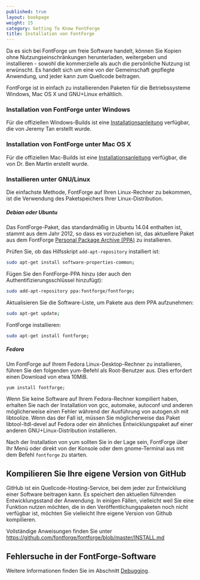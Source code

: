 ```yaml
---
published: true
layout: bookpage
weight: 15
category: Getting To Know FontForge
title: Installation von FontForge
---
```


Da es sich bei FontForge um freie Software handelt, können Sie Kopien ohne Nutzungseinschränkungen herunterladen, weitergeben und installieren - sowohl die kommerzielle als auch die persönliche Nutzung ist erwünscht.
Es handelt sich um eine von der Gemeinschaft gepflegte Anwendung, und jeder kann zum Quellcode beitragen.

FontForge ist in einfach zu installierenden Paketen für die Betriebssysteme Windows, Mac OS X und GNU+Linux erhältlich. 

### Installation von FontForge unter Windows

Für die offiziellen Windows-Builds ist eine [Installationsanleitung](http://fontforge.github.io/en-US/downloads/windows/) verfügbar, die von Jeremy Tan erstellt wurde.

### Installation von FontForge unter Mac OS X

Für die offiziellen Mac-Builds ist eine [Installationsanleitung](http://fontforge.github.io/en-US/downloads/mac/) verfügbar, die von Dr. Ben Martin erstellt wurde. 

### Installieren unter GNU/Linux

Die einfachste Methode, FontForge auf Ihren Linux-Rechner zu bekommen, ist die Verwendung des Paketspeichers Ihrer Linux-Distribution.

##### Debian oder Ubuntu

Das FontForge-Paket, das standardmäßig in Ubuntu 14.04 enthalten ist, stammt aus dem Jahr 2012, so dass es vorzuziehen ist, das aktuellere Paket aus dem FontForge [Personal Package Archive (PPA)](https://launchpad.net/~fontforge/+archive/ubuntu/fontforge) zu installieren.

Prüfen Sie, ob das Hilfsskript `add-apt-repository` installiert ist:
    
```sh
sudo apt-get install software-properties-common;
```

Fügen Sie den FontForge-PPA hinzu (der auch den Authentifizierungsschlüssel hinzufügt):
    
```sh
sudo add-apt-repository ppa:fontforge/fontforge;
```

Aktualisieren Sie die Software-Liste, um Pakete aus dem PPA aufzunehmen:
    
```sh
sudo apt-get update;
```

FontForge installieren:
    
```sh
sudo apt-get install fontforge;
```

##### Fedora

Um FontForge auf Ihrem Fedora Linux-Desktop-Rechner zu installieren, führen Sie den folgenden yum-Befehl als Root-Benutzer aus. 
Dies erfordert einen Download von etwa 10MiB.

```
yum install fontforge;
```

Wenn Sie keine Software auf Ihrem Fedora-Rechner kompiliert haben, erhalten Sie nach der Installation von gcc, automake, autoconf und anderen möglicherweise einen Fehler während der Ausführung von autogen.sh mit libtoolize. 
Wenn das der Fall ist, müssen Sie möglicherweise das Paket libtool-ltdl-devel auf Fedora oder ein ähnliches Entwicklungspaket auf einer anderen GNU+Linux-Distribution installieren.

Nach der Installation von yum sollten Sie in der Lage sein, FontForge über Ihr Menü oder direkt von der Konsole oder dem gnome-Terminal aus mit dem Befehl `fontforge` zu starten.

## Kompilieren Sie Ihre eigene Version von GitHub

GitHub ist ein Quellcode-Hosting-Service, bei dem jeder zur Entwicklung einer Software beitragen kann. Es speichert den aktuellen führenden Entwicklungsstand der Anwendung.
In einigen Fällen, vielleicht weil Sie eine Funktion nutzen möchten, die in den Veröffentlichungspaketen noch nicht verfügbar ist, möchten Sie vielleicht Ihre eigene Version von Github kompilieren.

Vollständige Anweisungen finden Sie unter <https://github.com/fontforge/fontforge/blob/master/INSTALL.md>

## Fehlersuche in der FontForge-Software

Weitere Informationen finden Sie im Abschnitt [Debugging](When_Things_Go_Wrong_With_Fontforge_Itself).
